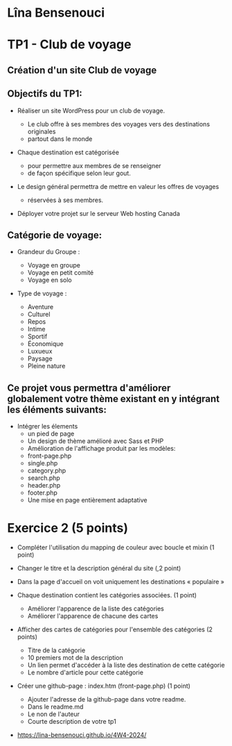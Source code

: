 # Lîna Bensenouci
# TP1 - Club de voyage

## Création d'un site Club de voyage
 
## Objectifs du TP1:
 
- Réaliser un site WordPress pour un club de voyage.
    -  Le club offre à ses membres des voyages vers des destinations originales
    -  partout dans le monde
 
- Chaque destination est catégorisée
    -  pour permettre aux membres de se renseigner
    -  de façon spécifique selon leur gout.
- Le design général permettra de mettre en valeur les offres de voyages
    - réservées à ses membres.
- Déployer votre projet sur le serveur Web hosting Canada
 
## Catégorie de voyage:
- Grandeur du Groupe :
    - Voyage en groupe
    - Voyage en petit comité
    - Voyage en solo
 
- Type de voyage :
    - Aventure
    - Culturel
    - Repos
    - Intime
    - Sportif
    - Économique
    - Luxueux
    - Paysage
    - Pleine nature
 
## Ce projet vous permettra d'améliorer globalement votre thème existant en y intégrant les éléments suivants:
 
- Intégrer les élements
    - un pied de page
    - Un design de thème amélioré avec Sass et PHP
    - Amélioration de l'affichage produit par les modèles:
    - front-page.php
    - single.php
    - category.php
    - search.php
    - header.php
    - footer.php
    - Une mise en page entièrement adaptative

# Exercice 2 (5 points)

- Compléter l'utilisation du mapping de couleur avec boucle et mixin (1 point)
- Changer le titre et la description général du site (,2 point)
- Dans la page d'accueil on voit uniquement les destinations « populaire »
- Chaque destination contient les catégories associées. (1 point)
    - Améliorer l'apparence de la liste des catégories 
    - Améliorer l'apparence de chacune des cartes 
- Afficher des cartes de catégories pour l'ensemble des catégories   (2 points) 
    - Titre de la catégorie
    - 10 premiers mot de la description
    - Un lien permet d'accéder à la liste des destination de cette catégorie
    - Le nombre d'article pour cette catégorie
- Créer une github-page : index.htm  (front-page.php)  (1 point)
    - Ajouter l'adresse de la github-page dans votre readme.
    - Dans le readme.md
    - Le non de l'auteur
    - Courte description de votre tp1

- https://lina-bensenouci.github.io/4W4-2024/
  